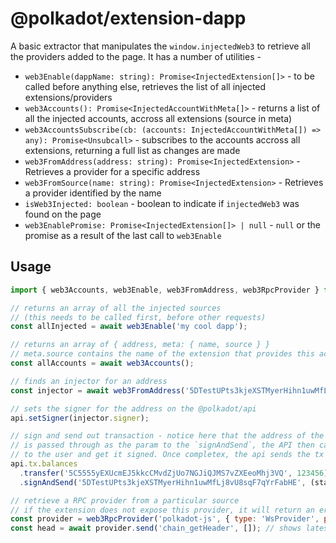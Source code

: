 # @polkadot/extension-dapp

A basic extractor that manipulates the `window.injectedWeb3` to retrieve all the providers added to the page. It has a number of utilities -

- `web3Enable(dappName: string): Promise<InjectedExtension[]>` - to be called before anything else, retrieves the list of all injected extensions/providers
- `web3Accounts(): Promise<InjectedAccountWithMeta[]>` - returns a list of all the injected accounts, accross all extensions (source in meta)
- `web3AccountsSubscribe(cb: (accounts: InjectedAccountWithMeta[]) => any): Promise<Unsubcall>` - subscribes to the accounts accross all extensions, returning a full list as changes are made
- `web3FromAddress(address: string): Promise<InjectedExtension>` - Retrieves a provider for a specific address
- `web3FromSource(name: string): Promise<InjectedExtension>` - Retrieves a provider identified by the name
- `isWeb3Injected: boolean` - boolean to indicate if `injectedWeb3` was found on the page
- `web3EnablePromise: Promise<InjectedExtension[]> | null` - `null` or the promise as a result of the last call to `web3Enable`

## Usage

```js
import { web3Accounts, web3Enable, web3FromAddress, web3RpcProvider } from '@polkadot/extension-dapp';

// returns an array of all the injected sources
// (this needs to be called first, before other requests)
const allInjected = await web3Enable('my cool dapp');

// returns an array of { address, meta: { name, source } }
// meta.source contains the name of the extension that provides this account
const allAccounts = await web3Accounts();

// finds an injector for an address
const injector = await web3FromAddress('5DTestUPts3kjeXSTMyerHihn1uwMfLj8vU8sqF7qYrFabHE');

// sets the signer for the address on the @polkadot/api
api.setSigner(injector.signer);

// sign and send out transaction - notice here that the address of the account (as retrieved injected)
// is passed through as the param to the `signAndSend`, the API then calls the extension to present
// to the user and get it signed. Once completex, the api sends the tx + signature via the normal process
api.tx.balances
  .transfer('5C5555yEXUcmEJ5kkcCMvdZjUo7NGJiQJMS7vZXEeoMhj3VQ', 123456)
  .signAndSend('5DTestUPts3kjeXSTMyerHihn1uwMfLj8vU8sqF7qYrFabHE', (status) => { ... });

// retrieve a RPC provider from a particular source
// if the extension does not expose this provider, it will return an error.
const provider = web3RpcProvider('polkadot-js', { type: 'WsProvider', payload: 'http://locahost:9944' });
const head = await provider.send('chain_getHeader', []); // shows latest header
```
